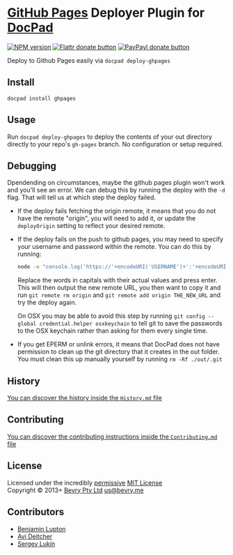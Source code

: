 # [GitHub Pages](http://pages.github.com/) Deployer Plugin for [DocPad](http://docpad.org)

[![NPM version](https://badge.fury.io/js/docpad-plugin-ghpages.png)](https://npmjs.org/package/docpad-plugin-ghpages "View this project on NPM")
[![Flattr donate button](https://raw.github.com/balupton/flattr-buttons/master/badge-89x18.gif)](http://flattr.com/thing/344188/balupton-on-Flattr "Donate monthly to this project using Flattr")
[![PayPayl donate button](https://www.paypalobjects.com/en_AU/i/btn/btn_donate_SM.gif)](https://www.paypal.com/au/cgi-bin/webscr?cmd=_flow&SESSION=IHj3DG3oy_N9A9ZDIUnPksOi59v0i-EWDTunfmDrmU38Tuohg_xQTx0xcjq&dispatch=5885d80a13c0db1f8e263663d3faee8d14f86393d55a810282b64afed84968ec "Donate once-off to this project using Paypal")

Deploy to Github Pages easily via `docpad deploy-ghpages`


## Install

```
docpad install ghpages
```


## Usage
Run `docpad deploy-ghpages` to deploy the contents of your out directory directly to your repo's `gh-pages` branch. No configuration or setup required.


## Debugging
Dpendending on circumstances, maybe the github pages plugin won't work and you'll see an error. We can debug this by running the deploy with the `-d` flag. That will tell us at which step the deploy failed.

- If the deploy fails fetching the origin remote, it means that you do not have the remote "origin", you will need to add it, or update the `deployOrigin` setting to reflect your desired remote.

- If the deploy fails on the push to github pages, you may need to specify your username and password within the remote. You can do this by running:

	``` bash
	node -e "console.log('https://'+encodeURI('USERNAME')+':'+encodeURI('PASSWORD')+'@github.com/REPO_OWNER/REPO_NAME.git')"
	```

	Replace the words in capitals with their actual values and press enter. This will then output the new remote URL, you then want to copy it and run `git remote rm origin` and `git remote add origin THE_NEW_URL` and try the deploy again.

	On OSX you may be able to avoid this step by running `git config --global credential.helper osxkeychain` to tell git to save the passwords to the OSX keychain rather than asking for them every single time.

- If you get EPERM or unlink errors, it means that DocPad does not have permission to clean up the git directory that it creates in the out folder. You must clean this up manually yourself by running `rm -Rf ./out/.git`



## History
[You can discover the history inside the `History.md` file](https://github.com/bevry/docpad-plugin-ghpages/blob/master/History.md#files)


## Contributing
[You can discover the contributing instructions inside the `Contributing.md` file](https://github.com/bevry/docpad-plugin-ghpages/blob/master/Contributing.md#files)


## License
Licensed under the incredibly [permissive](http://en.wikipedia.org/wiki/Permissive_free_software_licence) [MIT License](http://creativecommons.org/licenses/MIT/)
<br/>Copyright &copy; 2013+ [Bevry Pty Ltd](http://bevry.me) <us@bevry.me>


## Contributors

- [Benjamin Lupton](http://github.com/balupton)
- [Avi Deitcher](http://github.com/deitch)
- [Sergey Lukin](http://github.com/sergeylukin)
